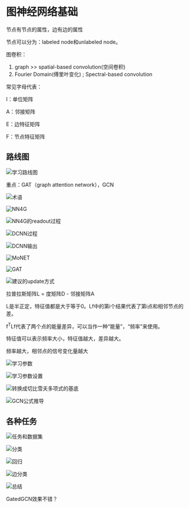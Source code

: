 # 图神经网络基础

节点有节点的属性，边有边的属性

节点可以分为：labeled node和unlabeled node。

图卷积：

1. graph >> spatial-based convolution(空间卷积)
2. Fourier Domain(傅里叶变化) ; Spectral-based convolution

常见字母代表：

I：单位矩阵

A：邻接矩阵

E：边特征矩阵

F：节点特征矩阵

## 路线图

![学习路线图](https://raw.githubusercontent.com/Iamfxz/picRepos/master/imgs/image-20210301160011304.png)

重点：GAT（graph attention network），GCN







![术语](https://raw.githubusercontent.com/Iamfxz/picRepos/master/imgs/image-20210301160546719.png)



![NN4G](https://raw.githubusercontent.com/Iamfxz/picRepos/master/imgs/image-20210301162702318.png)



![NN4G的readout过程](https://raw.githubusercontent.com/Iamfxz/picRepos/master/imgs/image-20210301160956244.png)

![DCNN过程](https://raw.githubusercontent.com/Iamfxz/picRepos/master/imgs/image-20210301162910303.png)

![DCNN输出](https://raw.githubusercontent.com/Iamfxz/picRepos/master/imgs/image-20210301162949574.png)



![MoNET](https://raw.githubusercontent.com/Iamfxz/picRepos/master/imgs/image-20210301163052141.png)

![GAT](https://raw.githubusercontent.com/Iamfxz/picRepos/master/imgs/image-20210301162159253.png)



![建议的update方式](https://raw.githubusercontent.com/Iamfxz/picRepos/master/imgs/image-20210301163212595.png)



拉普拉斯矩阵L = 度矩阵D - 邻接矩阵A

L是半正定，特征值都是大于等于0。Lf中的第i个结果代表了第i点和相邻节点的差。

f<sup>T</sup>Lf代表了两个点的能量差异，可以当作一种“能量”，“频率”来使用。

特征值可以表示频率大小，特征值越大，差异越大。

频率越大，相邻点的信号变化量越大



![学习参数](https://raw.githubusercontent.com/Iamfxz/picRepos/master/imgs/image-20210301205522839.png)

![学习参数设置](https://raw.githubusercontent.com/Iamfxz/picRepos/master/imgs/image-20210301210339879.png)



![转换成切比雪夫多项式的基底](C:\Users\Administrator\AppData\Roaming\Typora\typora-user-images\image-20210301210846467.png)

![GCN公式推导](https://raw.githubusercontent.com/Iamfxz/picRepos/master/imgs/image-20210302193942635.png)



## 各种任务

![任务和数据集](https://raw.githubusercontent.com/Iamfxz/picRepos/master/imgs/image-20210301160240110.png)

![分类](https://raw.githubusercontent.com/Iamfxz/picRepos/master/imgs/image-20210302194429019.png)

![回归](https://raw.githubusercontent.com/Iamfxz/picRepos/master/imgs/image-20210302194449410.png)

![边分类](https://raw.githubusercontent.com/Iamfxz/picRepos/master/imgs/image-20210302194633097.png)



![总结](https://raw.githubusercontent.com/Iamfxz/picRepos/master/imgs/image-20210302195551939.png)



GatedGCN效果不错？

